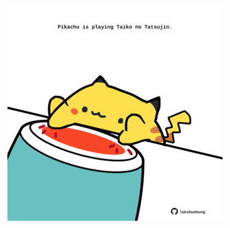 <!-- built at 28/04/2023, 19:00:41 UTC -->
<p align="center">
  <img width="500" height="500" src="./ReadmeImage.svg">
</p>
